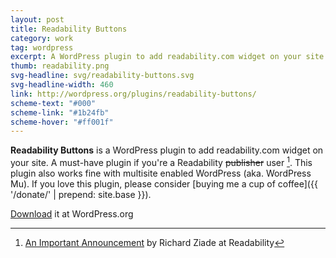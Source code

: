 ```yaml
---
layout: post
title: Readability Buttons
category: work
tag: wordpress
excerpt: A WordPress plugin to add readability.com widget on your site. A must-have plugin if you're a Readability publisher. This plugin also works fine with multisite enabled WordPress (aka. WordPress Mu).
thumb: readability.png
svg-headline: svg/readability-buttons.svg
svg-headline-width: 460
link: http://wordpress.org/plugins/readability-buttons/
scheme-text: "#000"
scheme-link: "#1b24fb"
scheme-hover: "#ff001f"
---
```


**Readability Buttons** is a WordPress plugin to add readability.com widget on your site. A must-have plugin if you're a Readability <del>publisher</del> user [^1]. This plugin also works fine with multisite enabled WordPress (aka. WordPress Mu). If you love this plugin, please consider [buying me a cup of coffee]({{ '/donate/' | prepend: site.base }}).

<p class="download"><a href="http://wordpress.org/extend/plugins/readability-buttons/">Download</a> it at WordPress.org</p>

[^1]: [An Important Announcement](http://blog.readability.com/2012/06/announcement/) by Richard Ziade at Readability
